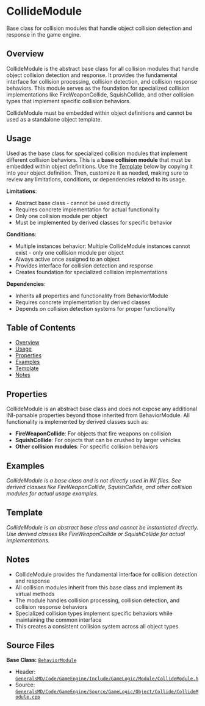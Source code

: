 # CollideModule

Base class for collision modules that handle object collision detection and response in the game engine.

## Overview

CollideModule is the abstract base class for all collision modules that handle object collision detection and response. It provides the fundamental interface for collision processing, collision detection, and collision response behaviors. This module serves as the foundation for specialized collision implementations like FireWeaponCollide, SquishCollide, and other collision types that implement specific collision behaviors.

CollideModule must be embedded within object definitions and cannot be used as a standalone object template.

## Usage

Used as the base class for specialized collision modules that implement different collision behaviors. This is a **base collision module** that must be embedded within object definitions. Use the [Template](#template) below by copying it into your object definition. Then, customize it as needed, making sure to review any limitations, conditions, or dependencies related to its usage.

**Limitations**:
- Abstract base class - cannot be used directly
- Requires concrete implementation for actual functionality
- Only one collision module per object
- Must be implemented by derived classes for specific behavior

**Conditions**:
- Multiple instances behavior: Multiple CollideModule instances cannot exist - only one collision module per object
- Always active once assigned to an object
- Provides interface for collision detection and response
- Creates foundation for specialized collision implementations

**Dependencies**:
- Inherits all properties and functionality from BehaviorModule
- Requires concrete implementation by derived classes
- Depends on collision detection systems for proper functionality

## Table of Contents

- [Overview](#overview)
- [Usage](#usage)
- [Properties](#properties)
- [Examples](#examples)
- [Template](#template)
- [Notes](#notes)

## Properties

CollideModule is an abstract base class and does not expose any additional INI-parsable properties beyond those inherited from BehaviorModule. All functionality is implemented by derived classes such as:

- **FireWeaponCollide**: For objects that fire weapons on collision
- **SquishCollide**: For objects that can be crushed by larger vehicles
- **Other collision modules**: For specific collision behaviors

## Examples

*CollideModule is a base class and is not directly used in INI files. See derived classes like FireWeaponCollide, SquishCollide, and other collision modules for actual usage examples.*

## Template

*CollideModule is an abstract base class and cannot be instantiated directly. Use derived classes like FireWeaponCollide or SquishCollide for actual implementations.*

## Notes

- CollideModule provides the fundamental interface for collision detection and response
- All collision modules inherit from this base class and implement its virtual methods
- The module handles collision processing, collision detection, and collision response behaviors
- Specialized collision types implement specific behaviors while maintaining the common interface
- This creates a consistent collision system across all object types

## Source Files

**Base Class:** [`BehaviorModule`](../../GeneralsMD/Code/GameEngine/Include/GameLogic/Module/BehaviorModule.h)

- Header: [`GeneralsMD/Code/GameEngine/Include/GameLogic/Module/CollideModule.h`](../../GeneralsMD/Code/GameEngine/Include/GameLogic/Module/CollideModule.h)
- Source: [`GeneralsMD/Code/GameEngine/Source/GameLogic/Object/Collide/CollideModule.cpp`](../../GeneralsMD/Code/GameEngine/Source/GameLogic/Object/Collide/CollideModule.cpp)
